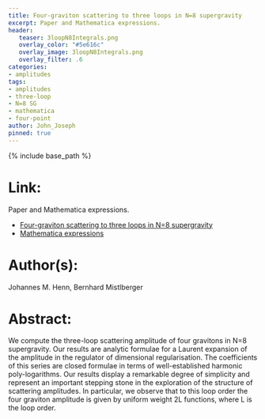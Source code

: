 ```yaml
---
title: Four-graviton scattering to three loops in N=8 supergravity
excerpt: Paper and Mathematica expressions.
header:
   teaser: 3loopN8Integrals.png
   overlay_color: "#5e616c"
   overlay_image: 3loopN8Integrals.png
   overlay_filter: .6
categories:
- amplitudes
tags:
- amplitudes
- three-loop
- N=8 SG
- mathematica
- four-point
author: John_Joseph
pinned: true
---
```

{% include base_path %}

# Link:
Paper and Mathematica expressions.
  * [Four-graviton scattering to three loops in N=8 supergravity](https://arxiv.org/abs/1902.07221)
  * [Mathematica expressions](https://arxiv.org/src/1902.07221v1/anc)

# Author(s):
Johannes M. Henn, Bernhard Mistlberger

# Abstract:
We compute the three-loop scattering amplitude of four gravitons in N=8 supergravity. Our results are analytic formulae for a Laurent expansion of the amplitude in the regulator of dimensional regularisation. The coefficients of this series are closed formulae in terms of well-established harmonic poly-logarithms. Our results display a remarkable degree of simplicity and represent an important stepping stone in the exploration of the structure of scattering amplitudes. In particular, we observe that to this loop order the four graviton amplitude is given by uniform weight 2L functions, where L is the loop order.
